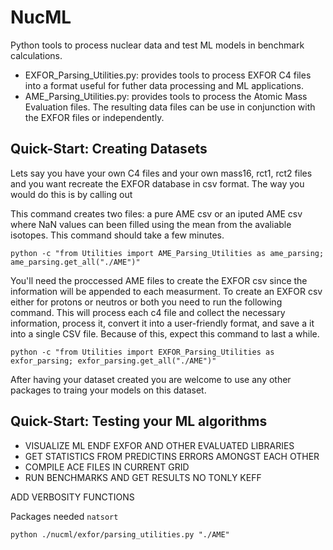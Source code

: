 # NucML

Python tools to process nuclear data and test ML models in benchmark calculations.

- EXFOR_Parsing_Utilities.py: provides tools to process EXFOR C4 files into a format useful for futher data processing and ML applications.
- AME_Parsing_Utilities.py: provides tools to process the Atomic Mass Evaluation files. The resulting data files can be use in conjunction with the EXFOR files or independently.


## Quick-Start: Creating Datasets
Lets say you have your own C4 files and your own mass16, rct1, rct2 files and you want recreate the EXFOR database in csv format. The way you would do this is by calling out

This command creates two files: a pure AME csv or an iputed AME csv where NaN values can been filled using the mean from the avaliable isotopes. This command should take a few minutes.

`python -c "from Utilities import AME_Parsing_Utilities as ame_parsing; ame_parsing.get_all("./AME")"`

You'll need the proccessed AME files to create the EXFOR csv since the information will be appended to each measurment. To create an EXFOR csv either for protons or neutros or both you need to run the following command. This will process each c4 file and collect the necessary information, process it, convert it into a user-friendly format, and save a it into a single CSV file. Because of this, expect this command to last a while.

`python -c "from Utilities import EXFOR_Parsing_Utilities as exfor_parsing; exfor_parsing.get_all("./AME")"`

After having your dataset created you are welcome to use any other packages to traing your models on this dataset.

## Quick-Start: Testing your ML algorithms

- VISUALIZE ML ENDF EXFOR AND OTHER EVALUATED LIBRARIES
- GET STATISTICS FROM PREDICTINS ERRORS AMONGST EACH OTHER
- COMPILE ACE FILES IN CURRENT GRID
- RUN BENCHMARKS AND GET RESULTS NO TONLY KEFF


ADD VERBOSITY FUNCTIONS


Packages needed `natsort`

`python ./nucml/exfor/parsing_utilities.py "./AME"`
